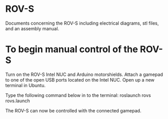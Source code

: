# ROV-S
Documents concerning the ROV-S including electrical diagrams, stl files, and an assembly manual.


# To begin manual control of the ROV-S
Turn on the ROV-S Intel NUC and Arduino motorshields.
Attach a gamepad to one of the open USB ports located on the Intel NUC.
Open up a new terminal in Ubuntu.

Type the following command below in to the terminal:
roslaunch rovs rovs.launch

The ROV-S can now be controlled with the connected gamepad.
